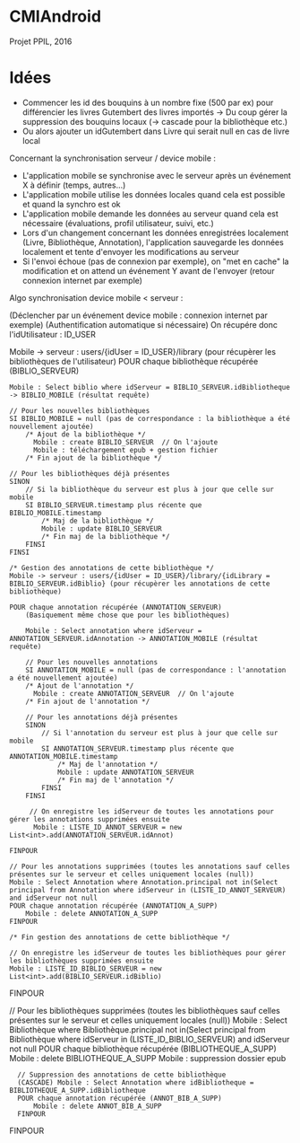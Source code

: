 # CMIAndroid

Projet PPIL, 2016

# Idées

- Commencer les id des bouquins à un nombre fixe (500 par ex) pour différencier les livres Gutembert des livres importés -> Du coup gérer la suppression des bouquins locaux (-> cascade pour la bibliothèque etc.)
- Ou alors ajouter un idGutembert dans Livre qui serait null en cas de livre local

Concernant la synchronisation serveur / device mobile :
- L'application mobile se synchronise avec le serveur après un événement X à définir (temps, autres...)
- L'application mobile utilise les données locales quand cela est possible et quand la synchro est ok
- L'application mobile demande les données au serveur quand cela est nécessaire (évaluations, profil utilisateur, suivi, etc.)
- Lors d'un changement concernant les données enregistrées localement (Livre, Bibliothèque, Annotation), l'application sauvegarde les données localement et tente d'envoyer les modifications au serveur
- Si l'envoi échoue (pas de connexion par exemple), on "met en cache" la modification et on attend un événement Y avant de l'envoyer (retour connexion internet par exemple)

Algo synchronisation device mobile < serveur :

(Déclencher par un événement device mobile : connexion internet par exemple)
(Authentification automatique si nécessaire)
On récupére donc l'idUtilisateur : ID_USER

Mobile -> serveur : users/{idUser = ID_USER}/library (pour récupèrer les bibliothèques de l'utilisateur)
POUR chaque bibliothèque récupérée (BIBLIO_SERVEUR)
    
    Mobile : Select biblio where idServeur = BIBLIO_SERVEUR.idBibliotheque -> BIBLIO_MOBILE (résultat requête)
    
    // Pour les nouvelles bibliothèques
    SI BIBLIO_MOBILE = null (pas de correspondance : la bibliothèque a été nouvellement ajoutée)
        /* Ajout de la bibliothèque */
          Mobile : create BIBLIO_SERVEUR  // On l'ajoute
          Mobile : téléchargement epub + gestion fichier
        /* Fin ajout de la bibliothèque */
    
    // Pour les bibliothèques déjà présentes
    SINON
        // Si la bibliothèque du serveur est plus à jour que celle sur mobile
        SI BIBLIO_SERVEUR.timestamp plus récente que BIBLIO_MOBILE.timestamp
            /* Maj de la bibliothèque */
            Mobile : update BIBLIO_SERVEUR
            /* Fin maj de la bibliothèque */
        FINSI
    FINSI
        
    /* Gestion des annotations de cette bibliothèque */
    Mobile -> serveur : users/{idUser = ID_USER}/library/{idLibrary = BIBLIO_SERVEUR.idBiblio} (pour récupèrer les annotations de cette bibliothèque)
    
    POUR chaque annotation récupérée (ANNOTATION_SERVEUR)
        (Basiquement même chose que pour les bibliothèques)
        
        Mobile : Select annotation where idServeur = ANNOTATION_SERVEUR.idAnnotation -> ANNOTATION_MOBILE (résultat requête)
        
        // Pour les nouvelles annotations
        SI ANNOTATION_MOBILE = null (pas de correspondance : l'annotation a été nouvellement ajoutée)
        /* Ajout de l'annotation */
          Mobile : create ANNOTATION_SERVEUR  // On l'ajoute
        /* Fin ajout de l'annotation */
    
        // Pour les annotations déjà présentes
        SINON
            // Si l'annotation du serveur est plus à jour que celle sur mobile
            SI ANNOTATION_SERVEUR.timestamp plus récente que ANNOTATION_MOBILE.timestamp
                /* Maj de l'annotation */
                Mobile : update ANNOTATION_SERVEUR
                /* Fin maj de l'annotation */
            FINSI
        FINSI
        
         // On enregistre les idServeur de toutes les annotations pour gérer les annotations supprimées ensuite
          Mobile : LISTE_ID_ANNOT_SERVEUR = new List<int>.add(ANNOTATION_SERVEUR.idAnnot)
        
    FINPOUR
    
    // Pour les annotations supprimées (toutes les annotations sauf celles présentes sur le serveur et celles uniquement locales (null))
    Mobile : Select Annotation where Annotation.principal not in(Select principal from Annotation where idServeur in (LISTE_ID_ANNOT_SERVEUR) and idServeur not null
    POUR chaque annotation récupérée (ANNOTATION_A_SUPP)
        Mobile : delete ANNOTATION_A_SUPP
    FINPOUR
    
    /* Fin gestion des annotations de cette bibliothèque */
    
    // On enregistre les idServeur de toutes les bibliothèques pour gérer les bibliothèques supprimées ensuite
    Mobile : LISTE_ID_BIBLIO_SERVEUR = new List<int>.add(BIBLIO_SERVEUR.idBiblio)

FINPOUR

// Pour les bibliothèques supprimées (toutes les bibliothèques sauf celles présentes sur le serveur et celles uniquement locales (null))
Mobile : Select Bibliothèque where Bibliothèque.principal not in(Select principal from Bibliothèque where idServeur in (LISTE_ID_BIBLIO_SERVEUR) and idServeur not null
POUR chaque bibliothèque récupérée (BIBLIOTHEQUE_A_SUPP)
    Mobile : delete BIBLIOTHEQUE_A_SUPP
    Mobile : suppression dossier epub
      
      // Suppression des annotations de cette bibliothèque
      (CASCADE) Mobile : Select Annotation where idBibliotheque = BIBLIOTHEQUE_A_SUPP.idBibliotheque
      POUR chaque annotation récupérée (ANNOT_BIB_A_SUPP)
          Mobile : delete ANNOT_BIB_A_SUPP
      FINPOUR
      
FINPOUR

      
